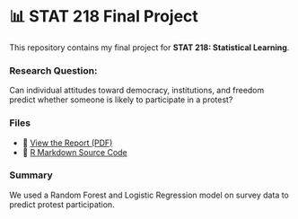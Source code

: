 # 📊 STAT 218 Final Project

This repository contains my final project for **STAT 218: Statistical Learning**.

### Research Question:
Can individual attitudes toward democracy, institutions, and freedom predict whether someone is likely to participate in a protest?

### Files
- 📄 [View the Report (PDF)](./STAT218_S25_Final%20Project.pdf)
- 📑 [R Markdown Source Code](./finalproject1.Rmd)

### Summary
We used a Random Forest and Logistic Regression model on survey data to predict protest participation.
